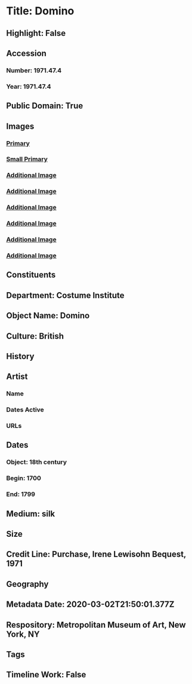 # Title: Domino
## Highlight: False
## Accession
### Number: 1971.47.4
### Year: 1971.47.4
## Public Domain: True
## Images
### [Primary](https://images.metmuseum.org/CRDImages/ci/original/1971.47.4_F1.jpg)
### [Small Primary](https://images.metmuseum.org/CRDImages/ci/web-large/1971.47.4_F1.jpg)
### [Additional Image](https://images.metmuseum.org/CRDImages/ci/original/1971.47.4_F2.jpg)
### [Additional Image](https://images.metmuseum.org/CRDImages/ci/original/1971.47.4_B1.jpg)
### [Additional Image](https://images.metmuseum.org/CRDImages/ci/original/1971.47.4_B2.jpg)
### [Additional Image](https://images.metmuseum.org/CRDImages/ci/original/1971.47.4_d1.jpg)
### [Additional Image](https://images.metmuseum.org/CRDImages/ci/original/1971.47.4_d2.jpg)
### [Additional Image](https://images.metmuseum.org/CRDImages/ci/original/1971.47.4_d3.jpg)
## Constituents
## Department: Costume Institute
## Object Name: Domino
## Culture: British
## History
## Artist
### Name
### Dates Active
### URLs
## Dates
### Object: 18th century
### Begin: 1700
### End: 1799
## Medium: silk
## Size
## Credit Line: Purchase, Irene Lewisohn Bequest, 1971
## Geography
## Metadata Date: 2020-03-02T21:50:01.377Z
## Respository: Metropolitan Museum of Art, New York, NY
## Tags
## Timeline Work: False